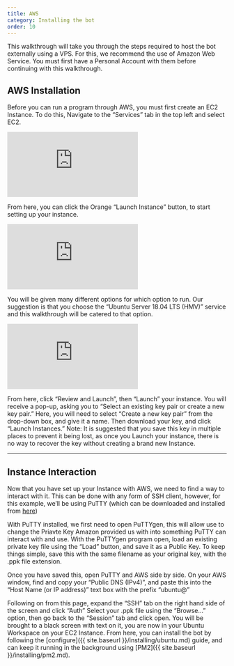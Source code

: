 ```yaml
---
title: AWS
category: Installing the bot
order: 10
---
```


This walkthrough will take you through the steps required to host the bot externally using a VPS. For this, we recommend the use of Amazon Web Service. You must first have a Personal Account with them before continuing with this walkthrough.

## AWS Installation

Before you can run a program through AWS, you must first create an EC2 Instance. To do this, Navigate to the “Services” tab in the top left and select EC2.

[![](https://aleanaazure.xyz/lib/exe/fetch.php?w=512&h=512&tok=887f2d&media=https%3A%2F%2Fbritishbenji.github.io%2FMusicBot%2Fimages%2FAWS%2FSelect_EC2.PNG)](https://aleanaazure.xyz/lib/exe/fetch.php?tok=a8e437&media=https%3A%2F%2Fbritishbenji.github.io%2FMusicBot%2Fimages%2FAWS%2FSelect_EC2.PNG "https://britishbenji.github.io/MusicBot/images/AWS/Select_EC2.PNG")

From here, you can click the Orange “Launch Instance” button, to start setting up your instance.

[![](https://aleanaazure.xyz/lib/exe/fetch.php?w=512&h=512&tok=6d2992&media=https%3A%2F%2Fbritishbenji.github.io%2FMusicBot%2Fimages%2FAWS%2FLaunch_Instance.PNG)](https://aleanaazure.xyz/lib/exe/fetch.php?tok=fa29ee&media=https%3A%2F%2Fbritishbenji.github.io%2FMusicBot%2Fimages%2FAWS%2FLaunch_Instance.PNG "https://britishbenji.github.io/MusicBot/images/AWS/Launch_Instance.PNG")

You will be given many different options for which option to run. Our suggestion is that you choose the “Ubuntu Server 18.04 LTS (HMV)” service and this walkthrough will be catered to that option.

[![](https://aleanaazure.xyz/lib/exe/fetch.php?w=512&h=512&tok=52beda&media=https%3A%2F%2Fbritishbenji.github.io%2FMusicBot%2Fimages%2FAWS%2FFree_Tier_Ubuntu.PNG)](https://aleanaazure.xyz/lib/exe/fetch.php?tok=bd0c9e&media=https%3A%2F%2Fbritishbenji.github.io%2FMusicBot%2Fimages%2FAWS%2FFree_Tier_Ubuntu.PNG "https://britishbenji.github.io/MusicBot/images/AWS/Free_Tier_Ubuntu.PNG")

From here, click “Review and Launch”, then “Launch” your instance. You will receive a pop-up, asking you to “Select an existing key pair or create a new key pair.”
Here, you will need to select “Create a new key pair” from the drop-down box, and give it a name.
Then download your key, and click “Launch Instances.”
Note: It is suggested that you save this key in multiple places to prevent it being lost, as once you Launch your instance, there is no way to recover the key without creating a brand new Instance.

---

## Instance Interaction

Now that you have set up your Instance with AWS, we need to find a way to interact with it.
This can be done with any form of SSH client, however, for this example, we’ll be using PuTTY (which can be downloaded and installed from [here](https://www.chiark.greenend.org.uk/~sgtatham/putty/latest.html))

With PuTTY installed, we first need to open PuTTYgen, this will allow use to change the Priavte Key Amazon provided us with into something PuTTY can interact with and use.
With the PuTTYgen program open, load an existing private key file using the “Load” button, and save it as a Public Key.
To keep things simple, save this with the same filename as your original key, with the .ppk file extension.


Once you have saved this, open PuTTY and AWS side by side. On your AWS window, find and copy your “Public DNS (IPv4)”, and paste this into the “Host Name (or IP address)” text box with the prefix “ubuntu@”

Following on from this page, expand the “SSH” tab on the right hand side of the screen and click “Auth” Select your .ppk file using the “Browse…” option, then go back to the “Session” tab and click open.
You will be brought to a black screen with text on it, you are now in your Ubuntu Workspace on your EC2 Instance.
From here, you can install the bot by following the [configure]({{ site.baseurl }}/installing/ubuntu.md) guide, and can keep it running in the background using [PM2]({{ site.baseurl }}/installing/pm2.md).

